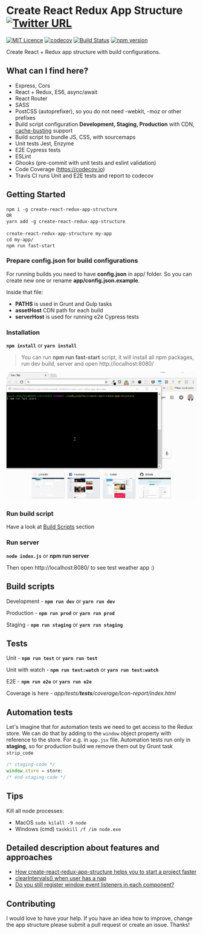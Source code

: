 # Create React Redux App Structure [![Twitter URL](https://img.shields.io/twitter/url/http/shields.io.svg?style=social)](https://twitter.com/intent/tweet?hashtags=reactjs%20%23redux%20%23javascript&original_referer=https%3A%2F%2Fpublish.twitter.com%2F&ref_src=twsrc%5Etfw&text=Start%20your%20project%20fast%20with%20Create%20React%20Redux%20App%20Structure&tw_p=tweetbutton&url=https%3A%2F%2Fgithub.com%2Fshystruk%2Fcreate-react-redux-app-structure&via=shystrukk) #

[![MIT Licence](https://badges.frapsoft.com/os/mit/mit.svg?v=103)](https://opensource.org/licenses/mit-license.php) [![codecov](https://codecov.io/gh/shystruk/create-react-redux-app-structure/branch/master/graph/badge.svg)](https://codecov.io/gh/shystruk/create-react-redux-app-structure) [![Build Status](https://travis-ci.org/shystruk/create-react-redux-app-structure.svg?branch=master)](https://travis-ci.org/shystruk/create-react-redux-app-structure) [![npm version](https://badge.fury.io/js/create-react-redux-app-structure.svg)](https://badge.fury.io/js/create-react-redux-app-structure)

Create React + Redux app structure with build configurations.

## What can I find here? ##
- Express, Cors
- React + Redux, ES6, async/await
- React Router
- SASS
- PostCSS (autoprefixer), so you do not need -webkit, -moz or other prefixes
- Build script configuration **Development, Staging, Production** with CDN, [cache-busting](https://www.keycdn.com/support/what-is-cache-busting/) support
- Build script to bundle JS, CSS, with sourcemaps
- Unit tests Jest, Enzyme
- E2E Cypress tests
- ESLint
- Ghooks (pre-commit with unit tests and eslint validation)
- Code Coverage (https://codecov.io)
- Travis CI runs Unit and E2E tests and report to codecov

## Getting Started ##
```
npm i -g create-react-redux-app-structure 
OR
yarn add -g create-react-redux-app-structure

create-react-redux-app-structure my-app
cd my-app/
npm run fast-start
```

### Prepare config.json for build configurations ###
For running builds you need to have **config.json** in app/ folder.
So you can create new one or rename **app/config.json.example**.  

Inside that file:
 - **PATHS** is used in Grunt and Gulp tasks
 - **assetHost** CDN path for each build
 - **serverHost** is used for running e2e Cypress tests

### Installation ###
**`npm install`** or **`yarn install`**

>You can run **npm run fast-start** script, it will install all npm packages, run dev build, server and open http://localhost:8080/

![](images/demo.gif)

### Run build script ###
Have a look at [Build Scripts](#build-scripts) section

### Run server ###
**`node index.js`** or **npm run server**

Then open http://localhost:8080/ to see test weather app :)

## Build scripts ##
Development - **`npm run dev`** or **`yarn run dev`**

Production - **`npm run prod`** or **`yarn run prod`**

Staging - **`npm run staging`** or **`yarn run staging`**


## Tests ##
Unit - **`npm run test`** or **`yarn run test`**

Unit with watch - **`npm run test:watch`** or **`yarn run test:watch`**

E2E - **`npm run e2e`** or **`yarn run e2e`**

Coverage is here - *app/tests/__tests__/coverage/Icon-report/index.html*


## Automation tests ##
Let's imagine that for automation tests we need to get access to the Redux store.
We can do that by adding to the `window` object property with reference to the store. For e.g. in `app.jsx` file.
Automation tests run only in **staging**, so for production build we remove them out by Grunt task `strip_code` 

```javascript
/* staging-code */
window.store = store;
/* end-staging-code */
```

## Tips ##
Kill all node processes:
- MacOS `sudo kilall -9 node`
- Windows (cmd) `taskkill /f /im node.exe`

## Detailed description about features and approaches ##
- [How create-react-redux-app-structure helps you to start a project faster](https://medium.com/@shystruk/how-create-react-redux-app-structure-helps-you-to-start-a-project-faster-cf564c64689c)
- [clearIntervals() when user has a nap](https://codeburst.io/clearintervals-when-user-has-a-nap-3bf8010c986b)
- [Do you still register window event listeners in each component?](https://medium.com/@shystruk/do-you-still-register-window-event-listeners-in-each-component-react-in-example-31a4b1f6f1c8)

## Contributing ##
I would love to have your help. If you have an idea how to improve, change the app structure please submit a pull request or create an issue.
Thanks!
